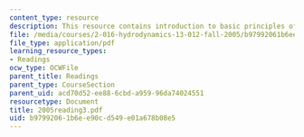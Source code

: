```yaml
---
content_type: resource
description: This resource contains introduction to basic principles of fluid mechanics.
file: /media/courses/2-016-hydrodynamics-13-012-fall-2005/b97992061b6ee90cd549e01a678b08e5_2005reading3.pdf
file_type: application/pdf
learning_resource_types:
- Readings
ocw_type: OCWFile
parent_title: Readings
parent_type: CourseSection
parent_uid: acd70d52-ee88-6cbd-a959-96da74024551
resourcetype: Document
title: 2005reading3.pdf
uid: b9799206-1b6e-e90c-d549-e01a678b08e5
---
```

